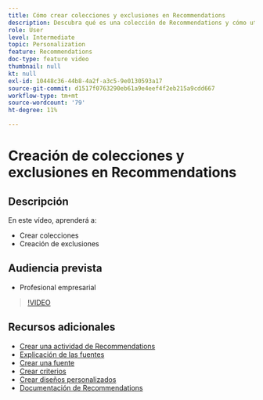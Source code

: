 ```yaml
---
title: Cómo crear colecciones y exclusiones en Recommendations
description: Descubra qué es una colección de Recommendations y cómo utilizarla. Descubra qué es una exclusión de Recommendations y cómo utilizarla.
role: User
level: Intermediate
topic: Personalization
feature: Recommendations
doc-type: feature video
thumbnail: null
kt: null
exl-id: 10448c36-44b8-4a2f-a3c5-9e0130593a17
source-git-commit: d1517f0763290eb61a9e4eef4f2eb215a9cdd667
workflow-type: tm+mt
source-wordcount: '79'
ht-degree: 11%

---
```


# Creación de colecciones y exclusiones en Recommendations

## Descripción

En este vídeo, aprenderá a:

* Crear colecciones
* Creación de exclusiones

## Audiencia prevista

* Profesional empresarial

>[!VIDEO](https://video.tv.adobe.com/v/27689?quality=12)

## Recursos adicionales

* [Crear una actividad de Recommendations](create-a-recommendations-activity.md)
* [Explicación de las fuentes](understanding-feeds.md)
* [Crear una fuente](create-a-feed.md)
* [Crear criterios](create-criteria.md)
* [Crear diseños personalizados](create-custom-designs.md)
* [Documentación de Recommendations](https://experienceleague.adobe.com/docs/target/using/recommendations/recommendations.html?lang=en)

